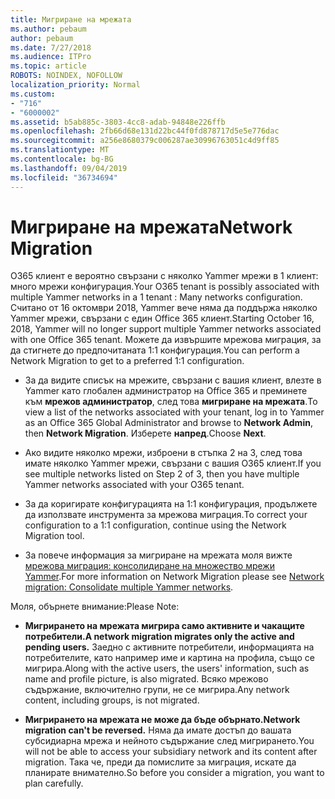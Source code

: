 ```yaml
---
title: Мигриране на мрежата
ms.author: pebaum
author: pebaum
ms.date: 7/27/2018
ms.audience: ITPro
ms.topic: article
ROBOTS: NOINDEX, NOFOLLOW
localization_priority: Normal
ms.custom:
- "716"
- "6000002"
ms.assetid: b5ab885c-3803-4cc8-adab-94848e226ffb
ms.openlocfilehash: 2fb66d68e131d22bc44f0fd878717d5e5e776dac
ms.sourcegitcommit: a256e8680379c006287ae30996763051c4d9ff85
ms.translationtype: MT
ms.contentlocale: bg-BG
ms.lasthandoff: 09/04/2019
ms.locfileid: "36734694"
---
```

# <a name="network-migration"></a><span data-ttu-id="e36c0-102">Мигриране на мрежата</span><span class="sxs-lookup"><span data-stu-id="e36c0-102">Network Migration</span></span>

<span data-ttu-id="e36c0-103">O365 клиент е вероятно свързани с няколко Yammer мрежи в 1 клиент: много мрежи конфигурация.</span><span class="sxs-lookup"><span data-stu-id="e36c0-103">Your O365 tenant is possibly associated with multiple Yammer networks in a 1 tenant : Many networks configuration.</span></span> <span data-ttu-id="e36c0-104">Считано от 16 октомври 2018, Yammer вече няма да поддържа няколко Yammer мрежи, свързани с един Office 365 клиент.</span><span class="sxs-lookup"><span data-stu-id="e36c0-104">Starting October 16, 2018, Yammer will no longer support multiple Yammer networks associated with one Office 365 tenant.</span></span> <span data-ttu-id="e36c0-105">Можете да извършите мрежова миграция, за да стигнете до предпочитаната 1:1 конфигурация.</span><span class="sxs-lookup"><span data-stu-id="e36c0-105">You can perform a Network Migration to get to a preferred 1:1 configuration.</span></span>
  
- <span data-ttu-id="e36c0-106">За да видите списък на мрежите, свързани с вашия клиент, влезте в Yammer като глобален администратор на Office 365 и преминете към **мрежов администратор**, след това **мигриране на мрежата**.</span><span class="sxs-lookup"><span data-stu-id="e36c0-106">To view a list of the networks associated with your tenant, log in to Yammer as an Office 365 Global Administrator and browse to **Network Admin**, then **Network Migration**.</span></span> <span data-ttu-id="e36c0-107">Изберете **напред**.</span><span class="sxs-lookup"><span data-stu-id="e36c0-107">Choose **Next**.</span></span>

- <span data-ttu-id="e36c0-108">Ако видите няколко мрежи, изброени в стъпка 2 на 3, след това имате няколко Yammer мрежи, свързани с вашия O365 клиент.</span><span class="sxs-lookup"><span data-stu-id="e36c0-108">If you see multiple networks listed on Step 2 of 3, then you have multiple Yammer networks associated with your O365 tenant.</span></span>

- <span data-ttu-id="e36c0-109">За да коригирате конфигурацията на 1:1 конфигурация, продължете да използвате инструмента за мрежова миграция.</span><span class="sxs-lookup"><span data-stu-id="e36c0-109">To correct your configuration to a 1:1 configuration, continue using the Network Migration tool.</span></span>

- <span data-ttu-id="e36c0-110">За повече информация за мигриране на мрежата моля вижте [мрежова миграция: консолидиране на множество мрежи Yammer](https://docs.microsoft.com/yammer/configure-your-yammer-network/consolidate-multiple-yammer-networks).</span><span class="sxs-lookup"><span data-stu-id="e36c0-110">For more information on Network Migration please see [Network migration: Consolidate multiple Yammer networks](https://docs.microsoft.com/yammer/configure-your-yammer-network/consolidate-multiple-yammer-networks).</span></span>

<span data-ttu-id="e36c0-111">Моля, обърнете внимание:</span><span class="sxs-lookup"><span data-stu-id="e36c0-111">Please Note:</span></span>
  
- <span data-ttu-id="e36c0-112">**Мигрирането на мрежата мигрира само активните и чакащите потребители.**</span><span class="sxs-lookup"><span data-stu-id="e36c0-112">**A network migration migrates only the active and pending users.**</span></span> <span data-ttu-id="e36c0-113">Заедно с активните потребители, информацията на потребителите, като например име и картина на профила, също се мигрира.</span><span class="sxs-lookup"><span data-stu-id="e36c0-113">Along with the active users, the users' information, such as name and profile picture, is also migrated.</span></span> <span data-ttu-id="e36c0-114">Всяко мрежово съдържание, включително групи, не се мигрира.</span><span class="sxs-lookup"><span data-stu-id="e36c0-114">Any network content, including groups, is not migrated.</span></span>

- <span data-ttu-id="e36c0-115">**Мигрирането на мрежата не може да бъде обърнато.**</span><span class="sxs-lookup"><span data-stu-id="e36c0-115">**Network migration can't be reversed.**</span></span> <span data-ttu-id="e36c0-116">Няма да имате достъп до вашата субсидиарна мрежа и нейното съдържание след мигрирането.</span><span class="sxs-lookup"><span data-stu-id="e36c0-116">You will not be able to access your subsidiary network and its content after migration.</span></span> <span data-ttu-id="e36c0-117">Така че, преди да помислите за миграция, искате да планирате внимателно.</span><span class="sxs-lookup"><span data-stu-id="e36c0-117">So before you consider a migration, you want to plan carefully.</span></span>
